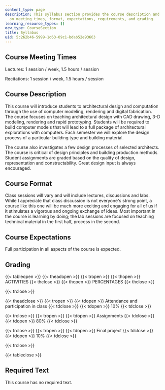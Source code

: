 ```yaml
---
content_type: page
description: This syllabus section provides the course description and information
  on meeting times, format, expectations, requirements, and grading.
learning_resource_types: []
ocw_type: CourseSection
title: Syllabus
uid: 5c262b46-5999-1d63-09c1-bdab52e93663
---
```


Course Meeting Times
--------------------

Lectures: 1 session / week, 1.5 hours / session

Recitations: 1 session / week, 1.5 hours / session

Course Description
------------------

This course will introduce students to architectural design and computation through the use of computer modeling, rendering and digital fabrication. The course focuses on teaching architectural design with CAD drawing, 3-D modeling, rendering and rapid prototyping. Students will be required to build computer models that will lead to a full package of architectural explorations with computers. Each semester we will explore the design process of a particular building type and building material.

The course also investigates a few design processes of selected architects. The course is critical of design principles and building production methods. Student assignments are graded based on the quality of design, representation and constructability. Great design input is always encouraged.

Course Format
-------------

Class sessions will vary and will include lectures, discussions and labs. While I appreciate that class discussion is not everyone's strong point, a course like this one will be much more exciting and engaging for all of us if it stimulates a vigorous and ongoing exchange of ideas. Most important in the course is learning by doing; the lab sessions are focused on teaching technical material in the first half, process in the second.

Course Expectations
-------------------

Full participation in all aspects of the course is expected.

Grading
-------

{{< tableopen >}}
{{< theadopen >}}
{{< tropen >}}
{{< thopen >}}
ACTIVITIES
{{< thclose >}}
{{< thopen >}}
PERCENTAGES
{{< thclose >}}

{{< trclose >}}

{{< theadclose >}}
{{< tropen >}}
{{< tdopen >}}
Attendance and participation in class
{{< tdclose >}}
{{< tdopen >}}
10%
{{< tdclose >}}

{{< trclose >}}
{{< tropen >}}
{{< tdopen >}}
Assignments
{{< tdclose >}}
{{< tdopen >}}
80%
{{< tdclose >}}

{{< trclose >}}
{{< tropen >}}
{{< tdopen >}}
Final project
{{< tdclose >}}
{{< tdopen >}}
10%
{{< tdclose >}}

{{< trclose >}}

{{< tableclose >}}

Required Text
-------------

This course has no required text.